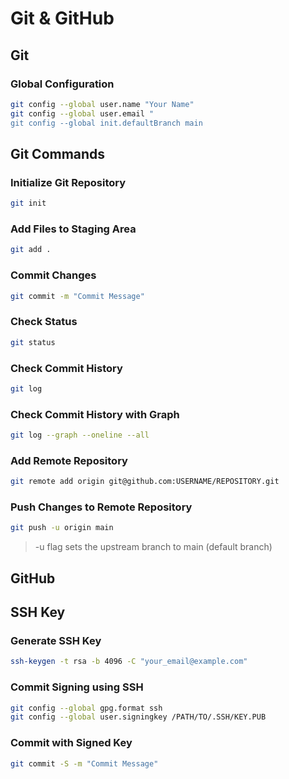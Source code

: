 # Git & GitHub

## Git

### Global Configuration

```bash
git config --global user.name "Your Name"
git config --global user.email "
git config --global init.defaultBranch main
```

## Git Commands

### Initialize Git Repository

```bash
git init
```

### Add Files to Staging Area

```bash
git add .
```

### Commit Changes

```bash
git commit -m "Commit Message"
```

### Check Status

```bash
git status
```

### Check Commit History

```bash
git log
```

### Check Commit History with Graph

```bash
git log --graph --oneline --all
```

### Add Remote Repository

```bash
git remote add origin git@github.com:USERNAME/REPOSITORY.git
```

### Push Changes to Remote Repository

```bash
git push -u origin main
```

> -u flag sets the upstream branch to main (default branch)

## GitHub

## SSH Key

### Generate SSH Key

```bash
ssh-keygen -t rsa -b 4096 -C "your_email@example.com"
```

### Commit Signing using SSH

```bash
git config --global gpg.format ssh
git config --global user.signingkey /PATH/TO/.SSH/KEY.PUB
```

### Commit with Signed Key

```bash
git commit -S -m "Commit Message"
```
